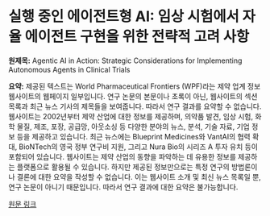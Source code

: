 # 실행 중인 에이전트형 AI: 임상 시험에서 자율 에이전트 구현을 위한 전략적 고려 사항

**원제목:** Agentic AI in Action: Strategic Considerations for Implementing Autonomous Agents in Clinical Trials

**요약:** 제공된 텍스트는 World Pharmaceutical Frontiers (WPF)라는 제약 업계 정보 웹사이트의 웹페이지 일부입니다.  연구 논문의 본문이나 초록이 아닌,  웹사이트의 섹션 목록과 최근 뉴스 기사의 제목들을 보여줍니다.  따라서 연구 결과를 요약할 수 없습니다.  웹사이트는 2002년부터 제약 산업에 대한 정보를 제공하며, 의약품 발견, 임상 시험, 화학 물질, 제조, 포장, 공급망, 아웃소싱 등 다양한 분야의 뉴스, 분석, 기술 자료, 기업 정보 등을 제공하고 있습니다.  최근 뉴스에는 Blueprint Medicines와 VantAI의 협력 확대, BioNTech의 영국 정부 연구비 지원, 그리고 Nura Bio의 시리즈 A 투자 유치 등이 포함되어 있습니다.  웹사이트는 제약 산업의 동향을 파악하는 데 유용한 정보를 제공하는 플랫폼으로 활용될 수 있습니다.  하지만 제공된 정보만으로는 특정 연구의 방법론이나 결론에 대한 요약을 작성할 수 없습니다.  이는 웹사이트 소개 및 최신 뉴스 목록일 뿐, 연구 논문이 아니기 때문입니다.  따라서 연구 결과에 대한 요약은 불가능합니다.

[원문 링크](https://www.worldpharmaceuticals.net/events/agentic-ai-in-action-strategic-considerations-for-implementing-autonomous-agents-in-clinical-trials/)
